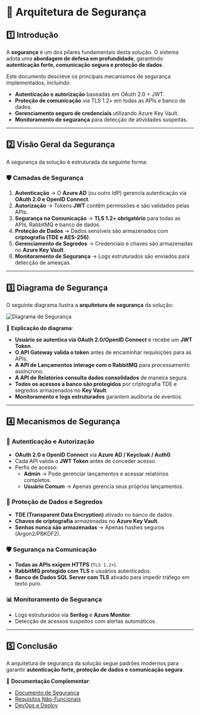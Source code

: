 
# 🔐 Arquitetura de Segurança

## 1️⃣ Introdução
A **segurança** é um dos pilares fundamentais desta solução. O sistema adota uma **abordagem de defesa em profundidade**, garantindo **autenticação forte, comunicação segura e proteção de dados**.

Este documento descreve os principais mecanismos de segurança implementados, incluindo:
- **Autenticação e autorização** baseadas em OAuth 2.0 + JWT.
- **Proteção de comunicação** via TLS 1.2+ em todas as APIs e banco de dados.
- **Gerenciamento seguro de credenciais** utilizando Azure Key Vault.
- **Monitoramento de segurança** para detecção de atividades suspeitas.

---

## 2️⃣ Visão Geral da Segurança

A segurança da solução é estruturada da seguinte forma:

### 🛡 **Camadas de Segurança**
1. **Autenticação** → O **Azure AD** (ou outro IdP) gerencia autenticação via **OAuth 2.0 e OpenID Connect**.
2. **Autorização** → Tokens **JWT** contêm permissões e são validados pelas APIs.
3. **Segurança na Comunicação** → **TLS 1.2+ obrigatório** para todas as APIs, RabbitMQ e banco de dados.
4. **Proteção de Dados** → Dados sensíveis são armazenados com **criptografia (TDE e AES-256)**.
5. **Gerenciamento de Segredos** → Credenciais e chaves são armazenadas no **Azure Key Vault**.
6. **Monitoramento de Segurança** → Logs estruturados são enviados para detecção de ameaças.

---

## 3️⃣ Diagrama de Segurança

O seguinte diagrama ilustra a **arquitetura de segurança** da solução:

![Diagrama de Segurança](./diagramas/arquitetura-seguranca.png)

🔹 **Explicação do diagrama**:
- **Usuário se autentica via OAuth 2.0/OpenID Connect** e recebe um **JWT Token**.
- **O API Gateway valida o token** antes de encaminhar requisições para as APIs.
- **A API de Lançamentos interage com o RabbitMQ** para processamento assíncrono.
- **A API de Relatórios consulta dados consolidados** de maneira segura.
- **Todos os acessos a banco são protegidos** por criptografia TDE e segredos armazenados no **Key Vault**.
- **Monitoramento e logs estruturados** garantem auditoria de eventos.

---

## 4️⃣ Mecanismos de Segurança

### 🔑 **Autenticação e Autorização**
- **OAuth 2.0 e OpenID Connect** via **Azure AD / Keycloak / Auth0**.
- Cada API valida o **JWT Token** antes de conceder acesso.
- Perfis de acesso:
  - **Admin** → Pode gerenciar lançamentos e acessar relatórios completos.
  - **Usuário Comum** → Apenas gerencia seus próprios lançamentos.

### 🔐 **Proteção de Dados e Segredos**
- **TDE (Transparent Data Encryption)** ativado no banco de dados.
- **Chaves de criptografia** armazenadas no **Azure Key Vault**.
- **Senhas nunca são armazenadas** → Apenas hashes seguros (Argon2/PBKDF2).

### 🛡 **Segurança na Comunicação**
- **Todas as APIs exigem HTTPS** (`TLS 1.2+`).
- **RabbitMQ protegido com TLS** e usuários autenticados.
- **Banco de Dados SQL Server com TLS** ativado para impedir tráfego em texto puro.

### 📊 **Monitoramento de Segurança**
- Logs estruturados via **Serilog** e **Azure Monitor**.
- Detecção de acessos suspeitos com alertas automáticos.

---

## 5️⃣ Conclusão
A arquitetura de segurança da solução segue padrões modernos para garantir **autenticação forte, proteção de dados e comunicação segura**.

📄 **Documentação Complementar**:
- [Documento de Segurança](../requisitos/DocumentoDeSeguranca.md)  
- [Requisitos Não-Funcionais](../requisitos/RequisitosNaoFuncionais.md)  
- [DevOps e Deploy](../requisitos/DevOpsEDeploy.md)  
